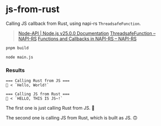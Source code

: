 # js-from-rust

Calling JS callback from Rust, using napi-rs `ThreadsafeFunction`.

> [Node-API | Node.js v25.0.0 Documentation](https://nodejs.org/api/n-api.html#asynchronous-thread-safe-function-calls)
> [ThreadsafeFunction – NAPI-RS](https://napi.rs/docs/concepts/threadsafe-function)
> [Functions and Callbacks in NAPI-RS – NAPI-RS](https://napi.rs/blog/function-and-callbacks.en#part-3-threadsafefunction---cross-thread-callbacks)

```sh
pnpm build

node main.js
```

### Results

```
=== Calling Rust from JS ===
🦀 < `Hello, World!`

=== Calling JS from Rust ===
👻 < `HELLO, THIS IS JS~!`
```

The first one is just calling Rust from JS. 🙂

The second one is calling JS from Rust, which is built as JS. 🙃
